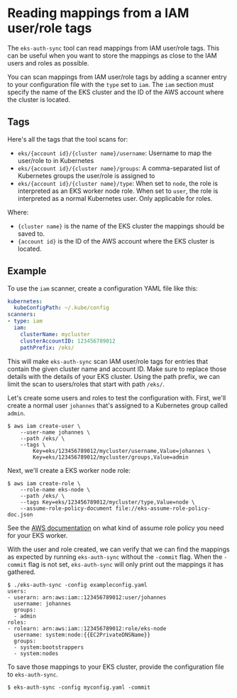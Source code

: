 # Reading mappings from a IAM user/role tags

The `eks-auth-sync` tool can read mappings from IAM user/role tags.
This can be useful when you want to store the mappings as close to the IAM users and roles as possible.

You can scan mappings from IAM user/role tags by adding a scanner entry to your configuration file with the `type` set to `iam`.
The `iam` section must specify the name of the EKS cluster and the ID of the AWS account where the cluster is located.

## Tags

Here's all the tags that the tool scans for:

* `eks/{account id}/{cluster name}/username`:
  Username to map the user/role to in Kubernetes
* `eks/{account id}/{cluster name}/groups`:
  A comma-separated list of Kubernetes groups the user/role is assigned to
* `eks/{account id}/{cluster name}/type`:
  When set to `node`, the role is interpreted as an EKS worker node role.
  When set to `user`, the role is interpreted as a normal Kubernetes user.
  Only applicable for roles.

Where:

* `{cluster name}` is the name of the EKS cluster the mappings should be saved to.
* `{account id}` is the ID of the AWS account where the EKS cluster is located.

## Example

To use the `iam` scanner, create a configuration YAML file like this:

```yaml
kubernetes:
  kubeConfigPath: ~/.kube/config
scanners:
- type: iam
  iam:
    clusterName: mycluster
    clusterAccountID: 123456789012
    pathPrefix: /eks/
```

This will make `eks-auth-sync` scan IAM user/role tags for entries that contain the given cluster name and account ID.
Make sure to replace those details with the details of your EKS cluster.
Using the path prefix, we can limit the scan to users/roles that start with path `/eks/`.

Let's create some users and roles to test the configuration with.
First, we'll create a normal user `johannes` that's assigned to a Kubernetes group called `admin`.

```
$ aws iam create-user \
    --user-name johannes \
    --path /eks/ \
    --tags \
        Key=eks/123456789012/mycluster/username,Value=johannes \
        Key=eks/123456789012/mycluster/groups,Value=admin
```

Next, we'll create a EKS worker node role:

```
$ aws iam create-role \
    --role-name eks-node \
    --path /eks/ \
    --tags Key=eks/123456789012/mycluster/type,Value=node \
    --assume-role-policy-document file://eks-assume-role-policy-doc.json
```

See the [AWS documentation][eks-node-iam-role] on what kind of assume role policy you need for your EKS worker.

With the user and role created, we can verify that we can find the mappings as expected by running `eks-auth-sync` without the `-commit` flag.
When the `-commit` flag is not set, `eks-auth-sync` will only print out the mappings it has gathered.

```
$ ./eks-auth-sync -config exampleconfig.yaml
users:
- userarn: arn:aws:iam::123456789012:user/johannes
  username: johannes
  groups:
  - admin
roles:
- rolearn: arn:aws:iam::123456789012:role/eks-node
  username: system:node:{{EC2PrivateDNSName}}
  groups:
  - system:bootstrappers
  - system:nodes
```

To save those mappings to your EKS cluster, provide the configuration file to `eks-auth-sync`.

```
$ eks-auth-sync -config myconfig.yaml -commit
```

[eks-node-iam-role]: https://docs.aws.amazon.com/eks/latest/userguide/worker_node_IAM_role.html